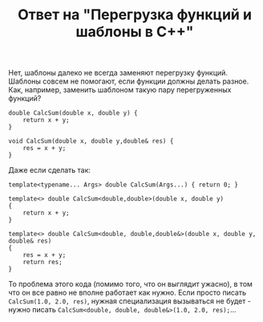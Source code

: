 ﻿---
title: "Ответ на \"Перегрузка функций и шаблоны в С++\""
se.owner.user_id: 240512
se.owner.display_name: "MSDN.WhiteKnight"
se.owner.link: "https://ru.stackoverflow.com/users/240512/msdn-whiteknight"
se.answer_id: 1112976
se.question_id: 1112448
se.post_type: answer
se.is_accepted: True
---
<p>Нет, шаблоны далеко не всегда заменяют перегрузку функций. Шаблоны совсем не помогают, если функции должны делать разное. Как, например, заменить шаблоном такую пару перегруженных функций?</p>

<pre><code>double CalcSum(double x, double y) {
    return x + y;
}

void CalcSum(double x, double y,double&amp; res) {
    res = x + y;
}
</code></pre>

<p>Даже если сделать так:</p>

<pre><code>template&lt;typename... Args&gt; double CalcSum(Args...) { return 0; }

template&lt;&gt; double CalcSum&lt;double,double&gt;(double x, double y)
{
    return x + y;
}

template&lt;&gt; double CalcSum&lt;double, double,double&amp;&gt;(double x, double y, double&amp; res)
{
    res = x + y;
    return res;
}
</code></pre>

<p>То проблема этого кода (помимо того, что он выглядит ужасно), в том что он все равно не вполне работает как нужно. Если просто писать <code>CalcSum(1.0, 2.0, res)</code>, нужная специализация вызываться не будет - нужно писать <code>CalcSum&lt;double, double, double&amp;&gt;(1.0, 2.0, res);</code>...</p>
